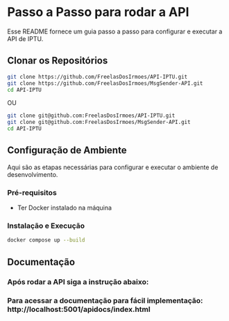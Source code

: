 # Passo a Passo para rodar a API

Esse README fornece um guia passo a passo para configurar e executar a API de IPTU.

## Clonar os Repositórios
```bash
git clone https://github.com/FreelasDosIrmoes/API-IPTU.git
git clone https://github.com/FreelasDosIrmoes/MsgSender-API.git
cd API-IPTU
```

OU

```bash
git clone git@github.com:FreelasDosIrmoes/API-IPTU.git
git clone git@github.com:FreelasDosIrmoes/MsgSender-API.git
cd API-IPTU
```

## Configuração de Ambiente

Aqui são as etapas necessárias para configurar e executar o ambiente de desenvolvimento.

### Pré-requisitos

- Ter Docker instalado na máquina
  
### Instalação e Execução
```bash
docker compose up --build
```

## Documentação
### Após rodar a API siga a instrução abaixo:
###  Para acessar a documentação para fácil implementação: http://localhost:5001/apidocs/index.html
